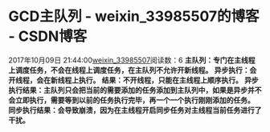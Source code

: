 # GCD主队列 - weixin_33985507的博客 - CSDN博客
2017年10月09日 21:44:00[weixin_33985507](https://me.csdn.net/weixin_33985507)阅读数：6
**主队列：专门在主线程上调度任务，不会在线程上调度任务，在主队列不允许开新线程。**
**异步执行：会开线程，会在新线程上执行。**
**结果：不开线程，只能在主线程上顺序执行。**
**异步执行结果：主队列只会把当前的需要添加的任务添加到主队列中，如果是异步并不会立即执行，需要等到以前的任务执行完毕，再一个一个执行刚刚添加的任务。**
**同步执行结果：会导致崩溃，因为在主线程开启同步任务对主线程当前任务进行了干扰。**
